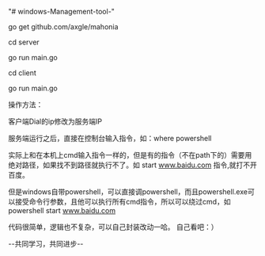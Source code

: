 "# windows-Management-tool-" 


go get github.com/axgle/mahonia


cd server


go run main.go


cd client


go run main.go



操作方法：

客户端Dial的ip修改为服务端IP


服务端运行之后，直接在控制台输入指令，如：where powershell


实际上和在本机上cmd输入指令一样的，但是有的指令（不在path下的）需要用绝对路径，如果找不到路径就执行不了。如 start www.baidu.com 指令,就打不开百度。


但是windows自带powershell，可以直接调powershell，而且powershell.exe可以接受命令行参数，且他可以执行所有cmd指令，所以可以绕过cmd，如 powershell start www.baidu.com



代码很简单，逻辑也不复杂，可以自己封装改动一哈。
自己看吧：）

--共同学习，共同进步--
